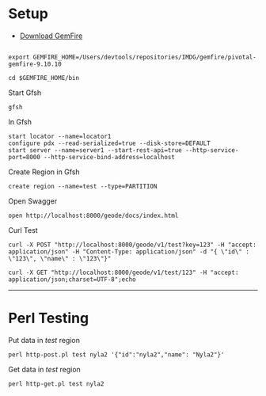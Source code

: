 # Setup


- [Download GemFire](https://network.pivotal.io/products/pivotal-gemfire)



```shell

export GEMFIRE_HOME=/Users/devtools/repositories/IMDG/gemfire/pivotal-gemfire-9.10.10

cd $GEMFIRE_HOME/bin
```


Start Gfsh

```shell
gfsh
```

In Gfsh

```shell
start locator --name=locator1
configure pdx --read-serialized=true --disk-store=DEFAULT
start server --name=server1 --start-rest-api=true --http-service-port=8000 --http-service-bind-address=localhost
```

Create Region in Gfsh

```shell
create region --name=test --type=PARTITION
```

Open Swagger

```shell
open http://localhost:8000/geode/docs/index.html
```


Curl Test

```shell
curl -X POST "http://localhost:8000/geode/v1/test?key=123" -H "accept: application/json" -H "Content-Type: application/json" -d "{ \"id\" : \"123\", \"name\" : \"123\"}"
```

```shell
curl -X GET "http://localhost:8000/geode/v1/test/123" -H "accept: application/json;charset=UTF-8";echo
```


--------------------

# Perl Testing

Put data in *test* region

```shell
perl http-post.pl test nyla2 '{"id":"nyla2","name": "Nyla2"}'
```

Get data in *test* region

```shell
perl http-get.pl test nyla2
```

